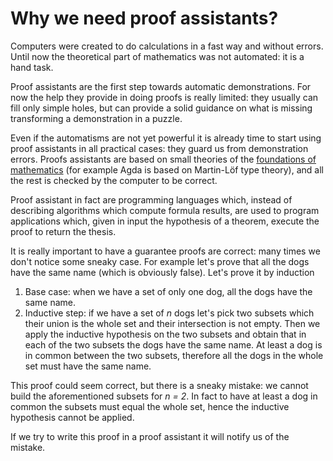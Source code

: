 # Why we need proof assistants?

Computers were created to do calculations in a fast way and without errors. Until now the theoretical part of mathematics was not automated: it is a hand task.

Proof assistants are the first step towards automatic demonstrations. For now the help they provide in doing proofs is really limited: they usually can fill only simple holes, but can provide a solid guidance on what is missing transforming a demonstration in a puzzle.

Even if the automatisms are not yet powerful it is already time to start using proof assistants in all practical cases: they guard us from demonstration errors. Proofs assistants are based on small theories of the [foundations of mathematics](https://en.wikipedia.org/wiki/Foundations_of_mathematics) (for example Agda is based on Martin-Löf type theory), and all the rest is checked by the computer to be correct. 

Proof assistant in fact are programming languages which, instead of describing algorithms which compute formula results, are used to program applications which, given in input the hypothesis of a theorem, execute the proof to return the thesis.

It is really important to have a guarantee proofs are correct: many times we don't notice some sneaky case. For example let's prove that all the dogs have the same name (which is obviously false). Let's prove it by induction

1. Base case: when we have a set of only one dog, all the dogs have the same name.
2. Inductive step: if we have a set of _n_ dogs let's pick two subsets which their union is the whole set and their intersection is not empty. Then we apply the inductive hypothesis on the two subsets and obtain that in each of the two subsets the dogs have the same name. At least a dog is in common between the two subsets, therefore all the dogs in the whole set must have the same name.

This proof could seem correct, but there is a sneaky mistake: we cannot build the aforementioned subsets for _n = 2_. In fact to have at least a dog in common the subsets must equal the whole set, hence the inductive hypothesis cannot be applied.

If we try to write this proof in a proof assistant it will notify us of the mistake.

